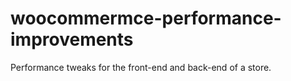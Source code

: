 # woocommermce-performance-improvements
Performance tweaks for the front-end and back-end of a store.
